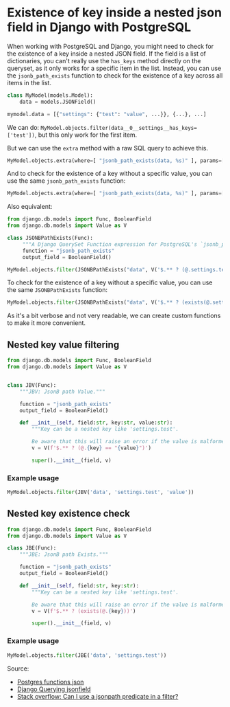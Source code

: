 # Existence of key inside a nested json field in Django with PostgreSQL

When working with PostgreSQL and Django, you might need to check for the existence of a key inside a nested JSON field.
If the field is a list of dictionaries, you can't really use the `has_keys` method directly on the queryset, as it only works for a specific item in the list.
Instead, you can use the `jsonb_path_exists` function to check for the existence of a key across all items in the list.

```python
class MyModel(models.Model):
    data = models.JSONField()

mymodel.data = [{"settings": {"test": "value", ...}}, {...}, ...]
```

We can do: `MyModel.objects.filter(data__0__settings__has_keys=['test'])`, but this only work for the first item.


But we can use the `extra` method with a raw SQL query to achieve this.

```python
MyModel.objects.extra(where=[ "jsonb_path_exists(data, %s)" ], params=['$[*] ? (@.settings.test == "value")'])
```

And to check for the existence of a key without a specific value, you can use the same `jsonb_path_exists` function:

```python
MyModel.objects.extra(where=[ "jsonb_path_exists(data, %s)" ], params=["$[*] ? (exists(@.settings.test))"])
```


Also equivalent:

```python
from django.db.models import Func, BooleanField
from django.db.models import Value as V

class JSONBPathExists(Func):
     """A Django QuerySet Function expression for PostgreSQL's `jsonb_path_exists`."""
     function = "jsonb_path_exists"
     output_field = BooleanField()

MyModel.objects.filter(JSONBPathExists("data", V('$.** ? (@.settings.test == "test")')))
```

To check for the existence of a key without a specific value, you can use the same `JSONBPathExists` function:

```python
MyModel.objects.filter(JSONBPathExists("data", V('$.** ? (exists(@.settings.test))')))
```

As it's a bit verbose and not very readable, we can create custom functions to make it more convenient.

## Nested key value filtering
```python
from django.db.models import Func, BooleanField
from django.db.models import Value as V


class JBV(Func):
    """JBV: JsonB path Value."""

    function = "jsonb_path_exists"
    output_field = BooleanField()

    def __init__(self, field:str, key:str, value:str):
        """Key can be a nested key like 'settings.test'.

        Be aware that this will raise an error if the value is malformed and not valid for the SQL query."""
        v = V(f'$.** ? (@.{key} == "{value}")')

        super().__init__(field, v)
```

### Example usage
```python
MyModel.objects.filter(JBV('data', 'settings.test', 'value'))
```

## Nested key existence check
```python
from django.db.models import Func, BooleanField
from django.db.models import Value as V

class JBE(Func):
    """JBE: JsonB path Exists."""

    function = "jsonb_path_exists"
    output_field = BooleanField()

    def __init__(self, field:str, key:str):
        """Key can be a nested key like 'settings.test'.

        Be aware that this will raise an error if the value is malformed and not valid for the SQL query."""
        v = V(f'$.** ? (exists(@.{key}))')

        super().__init__(field, v)
```


### Example usage
```python
MyModel.objects.filter(JBE('data', 'settings.test'))
```


Source:
 - [Postgres functions json](https://www.postgresql.org/docs/current/functions-json.html)
 - [Django Querying jsonfield](https://docs.djangoproject.com/en/5.2/topics/db/queries/#querying-jsonfield)
 - [Stack overflow: Can I use a jsonpath predicate in a filter?](https://stackoverflow.com/questions/76257375/can-i-use-a-jsonpath-predicate-in-a-filter)


```{tags} Django, Python, PostgreSQL, SQL, JSONField, jsonb_path_exists, nested search
```

